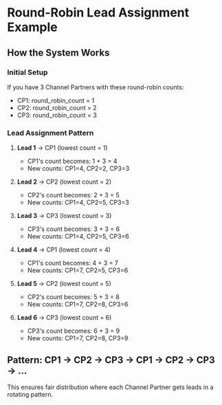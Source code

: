 # Round-Robin Lead Assignment Example

## How the System Works

### Initial Setup
If you have 3 Channel Partners with these round-robin counts:
- CP1: round_robin_count = 1
- CP2: round_robin_count = 2  
- CP3: round_robin_count = 3

### Lead Assignment Pattern
1. **Lead 1** → CP1 (lowest count = 1)
   - CP1's count becomes: 1 + 3 = 4
   - New counts: CP1=4, CP2=2, CP3=3

2. **Lead 2** → CP2 (lowest count = 2)
   - CP2's count becomes: 2 + 3 = 5
   - New counts: CP1=4, CP2=5, CP3=3

3. **Lead 3** → CP3 (lowest count = 3)
   - CP3's count becomes: 3 + 3 = 6
   - New counts: CP1=4, CP2=5, CP3=6

4. **Lead 4** → CP1 (lowest count = 4)
   - CP1's count becomes: 4 + 3 = 7
   - New counts: CP1=7, CP2=5, CP3=6

5. **Lead 5** → CP2 (lowest count = 5)
   - CP2's count becomes: 5 + 3 = 8
   - New counts: CP1=7, CP2=8, CP3=6

6. **Lead 6** → CP3 (lowest count = 6)
   - CP3's count becomes: 6 + 3 = 9
   - New counts: CP1=7, CP2=8, CP3=9

## Pattern: CP1 → CP2 → CP3 → CP1 → CP2 → CP3 → ...

This ensures fair distribution where each Channel Partner gets leads in a rotating pattern.

